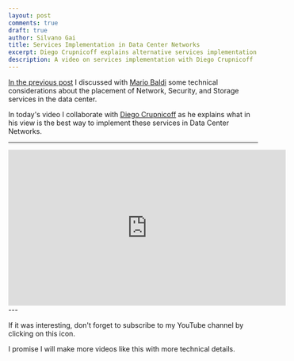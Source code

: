 ```yaml
---
layout: post
comments: true
draft: true
author: Silvano Gai
title: Services Implementation in Data Center Networks
excerpt: Diego Crupnicoff explains alternative services implementation
description: A video on services implementation with Diego Crupnicoff
---
```

[In the previous post](https://silvanogai.github.io/posts/service-edge/) I discussed with [Mario Baldi](https://www.linkedin.com/in/mario-baldi/) some technical considerations about the placement of Network, Security, and Storage services in the data center.

In today's video I collaborate with [Diego Crupnicoff](https://pensando.io/about/#bio-11) as he explains what in his view is the best way to implement these services in Data Center Networks.

---

<iframe width="560" height="315" src="https://www.youtube.com/embed/FWyIZXej5_M" frameborder="0" allow="accelerometer; autoplay; encrypted-media; gyroscope; picture-in-picture" allowfullscreen></iframe>
---

If it was interesting, don't forget to subscribe to my YouTube channel by clicking on this icon.

<script src="https://apis.google.com/js/platform.js"></script>

<div class="g-ytsubscribe" data-channelid="UCZ_wzpfcZXi9iZ5DkYNVBsA" data-layout="default" data-count="default"></div>

I promise I will make more videos like this with more technical details.
